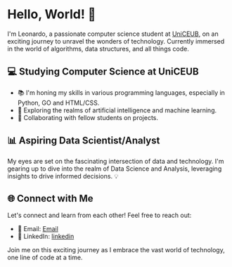 # Hello, World! 👋

I'm Leonardo, a passionate computer science student at [UniCEUB](https://www.uniceub.br/), on an exciting journey to unravel the wonders of technology. Currently immersed in the world of algorithms, data structures, and all things code.

## 💻 Studying Computer Science at UniCEUB

- 📚 I'm honing my skills in various programming languages, especially in Python, GO and HTML/CSS.
- 🧠 Exploring the realms of artificial intelligence and machine learning.
- 🤝 Collaborating with fellow students on projects.

## 📊 Aspiring Data Scientist/Analyst

My eyes are set on the fascinating intersection of data and technology. I'm gearing up to dive into the realm of Data Science and Analysis, leveraging insights to drive informed decisions. 💡

## 🌐 Connect with Me

Let's connect and learn from each other! Feel free to reach out:

- 📧 Email: [Email](leonardoareiasrodovalho@gmail.com)
- 🔗 LinkedIn: [linkedin](https://www.linkedin.com/in/leonardo-areias-b2a421202/)

Join me on this exciting journey as I embrace the vast world of technology, one line of code at a time. 
